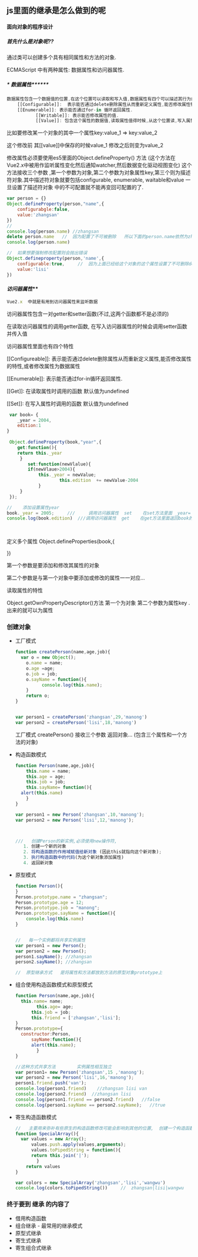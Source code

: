 ## js里面的继承是怎么做到的呢

#### 面向对象的程序设计

##### 首先什么是对象呢??

通过类可以创建多个具有相同属性和方法的对象.

ECMAScript 中有两种属性:   数据属性和访问器属性.

##### * 数据属性******

  

``` javascript
数据属性包含一个数据值的位置,在这个位置可以读取和写入值,数据属性有四个可以描述其行为的特性
	[[Configurable]]:  表示能否通过delete删除属性从而重新定义属性,能否修改属性特性,能否修改为访问器属性
	[[Enumerable]]: 表示能否通过for-in 循环返回属性.
           [[Writable]]: 表示能否修改属性的值.
           [[Value]]: 包含这个属性的数据值,读取属性值得时候,从这个位置读,写入属性值的时候,把新值保存到这个位置.  这个特性默认值为undefined
```

比如要修改某一个对象的其中一个属性key:value_1  =>   key:value_2

这个修改前 其[[value]]中保存的时候value_1   修改之后则变为value_2

修改属性必须要使用es5里面的Object.defineProperty()  方法   (这个方法在Vue2.x中被用作监听属性变化然后通知watcher,然后数据变化驱动视图变化)   这个方法接收三个参数 ,第一个参数为对象,第二个参数为对象属性key,第三个则为描述符对象.其中描述符对象就要包括configurable,  enumerable, waitable和value        一旦设置了描述符对象  中的不可配置就不能再变回可配置的了.

``` javascript
var person = {}
Object.defineProperty(person,"name",{
    configurabgle:false,
    value:'zhangsan'
})
//  
console.log(person.name) //zhangsan
delete person.name   //  因为配置了不可被删除   所以下面的person.name依然为zhangsan
console.log(person.name)

//  如果想要强制修改配置则会抛出错误
Object.defineproperty(person,'name',{
    configurable:true,     //  因为上面已经给这个对象的这个属性设置了不可删除delete  不可修改属性特性  不可修改为访问器属性
    value:'lisi'
})

```



#### ***访问器属性*****

``` javascript
Vue2.x  中就是有用到访问器属性来监听数据

```

访问器属性包含一对getter和setter函数(不过,这两个函数都不是必须的)

在读取访问器属性的调用getter函数,  在写入访问器属性的时候会调用setter函数并传入值

访问器属性里面也有四个特性

[[Configureable]]:  表示能否通过delete删除属性从而重新定义属性,能否修改属性的特性,或者修改属性为数据属性

[[Enumerable]]: 表示能否通过for-in循环返回属性.

[[Get]]: 在读取属性时调用的函数   默认值为undefined

[[Set]]:  在写入属性时调用的函数   默认值为undefined

``` javascript
 var book= {
	_year = 2004,
	edition:1
}
 
 Object.defineProperty(book,"year",{
	get:function(){
	return this._year
   	 }
     	set:function(newVlalue){
		if(newVlaue>2004){
			this._year = newValue;
            		this.edition  += newValue-2004
        	}
	 }
 });

//    添加设置属性year
book._year = 2005;     ///     调用访问器属性  set    在set方法里面 _year= 2005  edition = 2
console.log(book.edition)  ///调用访问器属性  get    在get方法里面返回book的内部属性_year = 2005
 
 
```

定义多个属性  Object.defineProperties(book,{

})

第一个参数是要添加和修改其属性的对象

第二个参数是与第一个对象中要添加或修改的属性一一对应...





读取属性的特性

Object.getOwnPropertyDescriptor()方法   第一个为对象  第二个参数为属性key     .出来的就可以为属性





### 创建对象

* 工厂模式

  ``` javascript
  function createPerson(name,age,job){
  	var o = new Object();
      o.name = name;
      o.age =age;
      o.job = job;
      o.sayName = function(){
          	console.log(this.name);
      }
      return o;
  }
  
  
  var person1 = createPerson('zhangsan',29,'manong')
  var person2 = createPerson('lisi',18,'manong')
  
  
  ```

  工厂模式   createPerson()  接收三个参数   返回对象...  (包含三个属性和一个方法的对象)

  

* 构造函数模式

  ``` javascript
  function Person(name,age,job){
      this.name = name;
      this.age = age;
      this.job = job;
      this.sayName= function(){
  	alert(this.name)
      }
  }
  
  var person1 = new Person('zhangsan',10,'manong');
  var person2 = new Person('lisi',12,'manong');
  
  
  
  ///   创建Person的新实例,必须使用new操作符,
     1. 创建一个新的对象 
     2. 将构造函数的作用域赋值给新对象 (因此this就指向这个新对象);
     3. 执行构造函数中的代码(为这个新对象添加属性)
     4. 返回新对象
  ```

  

* 原型模式

  ``` javascript
  function Person(){
  }
  Person.prototype.name = "zhangsan";
  Person.prototype.age = 12;
  Person.prototype.job = "manong";
  Person.prototype.sayName = function(){
      console.log(this.name)
  }
  
  
  //   每一个实例都将共享实例属性  
  var person1 = new Person();
  var person2 = new Person();
  person1.sayName(); //zhangsan
  person2.sayName(); //zhangsan 
  
  //  原型继承方式   是将属性和方法都放到方法的原型对象prototype上
  ```

  

* 组合使用构造函数模式和原型模式

  ``` javascript
  function Person(name,age,job){
  	this.name= name;
          this.age= age;
      	this.job = job;
      	this.friend = ['zhangsan','lisi'];
  }
  Person.prototype={
  	constructor:Person,
      	sayName:function(){
  		alert(this.name);
          }
  }
  
  //这种方式共享方法        实例属性相互独立
  var person1= new Person('zhangsan',15 ,'manong');
  var person2 = new Person('lisi',16,'manong');
  person1.friend.push('van');
  console.log(person1.friend)    //zhangsan lisi van
  console.log(person2.friend)  //zhangsan lisi
  console.log(person1.friend == person2.friend)   //false
  console.log(person1.sayName == person2.sayName);   //true
  ```

  

* 寄生构造函数模式

  ``` javascript
  //   主要用来弥补有些原生的构造函数修改可能会影响到其他的位置,  创建一个构造函数(具有额外的方法)
  function SpecialArray(){
  	var values = new Array();
      	values.push.apply(values,arguments);
      	values.toPipedString = function(){
   		return this.join('|');
          }
      return values
  }
  ```

  ``` javascript
  var colors = new SpecialArray('zhangsan','lisi','wangwu')
  console.log(colors.toPipedString())     //  zhangsan|lisi|wangwu
  ```

  







### 终于要到  继承 的内容了

* 借用构造函数
* 组合继承  - 最常用的继承模式
* 原型式继承
* 寄生式继承
* 寄生组合式继承
